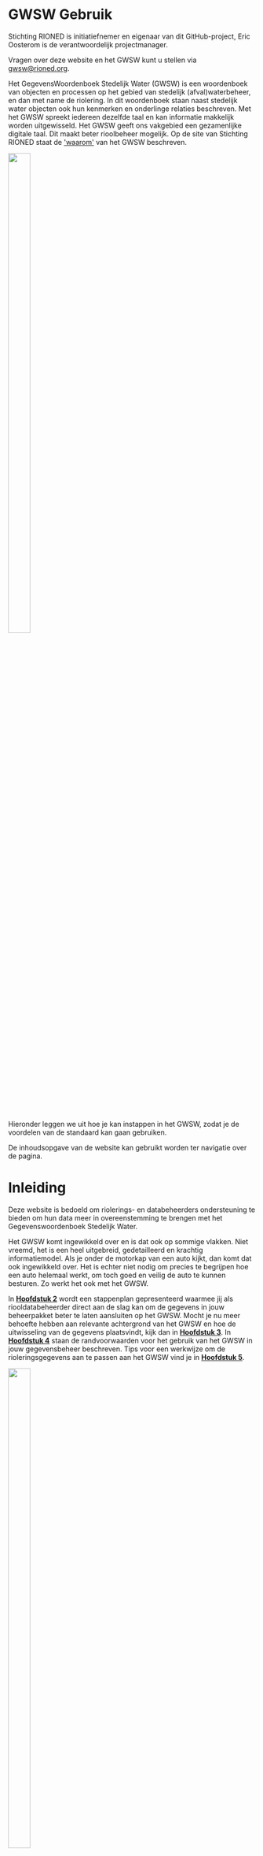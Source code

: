 # GWSW Gebruik

<style>
  .symbolSmall{width:20px;height:20px;margin-right:1em;vertical-align:middle}
  .symbol{width:30px;height:30px;margin-right:1em;vertical-align:middle}
</style>

Stichting RIONED is initiatiefnemer en eigenaar van dit GitHub-project, Eric Oosterom is de verantwoordelijk projectmanager. 

Vragen over deze website en het GWSW kunt u stellen via gwsw@rioned.org. 

Het GegevensWoordenboek Stedelijk Water (GWSW) is een woordenboek van objecten en processen op het gebied van stedelijk (afval)waterbeheer, en dan met name de riolering. In dit woordenboek staan naast stedelijk water objecten ook hun kenmerken en onderlinge relaties beschreven. Met het GWSW spreekt iedereen dezelfde taal en kan informatie makkelijk worden uitgewisseld. Het GWSW geeft ons vakgebied een gezamenlijke digitale taal. Dit maakt beter rioolbeheer mogelijk. Op de site van Stichting RIONED staat de ['waarom'](https://www.riool.net/applicaties/gegevenswoordenboek-stedelijk-water/waarom-gwsw-) van het GWSW beschreven.

<img src="media/help.jpg" style="width:30%;height:50%" />

Hieronder leggen we uit hoe je kan instappen in het GWSW, zodat je de voordelen van de standaard kan gaan gebruiken.

De inhoudsopgave van de website kan gebruikt worden ter navigatie over de pagina.


# Inleiding

Deze website is bedoeld om riolerings- en databeheerders ondersteuning te bieden om hun data meer in overeenstemming te brengen met het Gegevenswoordenboek Stedelijk Water.

Het GWSW komt ingewikkeld over en is dat ook op sommige vlakken. Niet vreemd, het is een heel uitgebreid, gedetailleerd en krachtig informatiemodel. 
Als je onder de motorkap van een auto kijkt, dan komt dat ook ingewikkeld over. Het is echter niet nodig om precies te begrijpen hoe een auto helemaal werkt, om toch goed en veilig de auto te kunnen besturen. Zo werkt het ook met het GWSW.

In [**Hoofdstuk 2**](#H2) wordt een stappenplan gepresenteerd waarmee jij als riooldatabeheerder direct aan de slag kan om de gegevens in jouw beheerpakket beter te laten aansluiten op het GWSW. Mocht je nu meer behoefte hebben aan relevante achtergrond van het GWSW en hoe de uitwisseling van de gegevens plaatsvindt, kijk dan in [**Hoofdstuk 3**](#H3). In [**Hoofdstuk 4**](#H4) staan de randvoorwaarden voor het gebruik van het GWSW in jouw gegevensbeheer beschreven. Tips voor een werkwijze om de rioleringsgegevens aan te passen aan het GWSW vind je in [**Hoofdstuk 5**](#H5).

<img src="media/motorkap.jpg" style="width:30%;height:50%" />

<div id="H2"></div>

# Stappenplan

In dit stappenplan staat beschreven hoe jij jouw riooldata de GWSW-naamgeving (terminologie) kan meegeven en de gegevenskwaliteit daarvan kan verbeteren. Om dit goed te kunnen snappen wordt er in [**stap 1**](#stap1) eerst een korte toelichting gegeven op het datamodel. Daarna wordt in [**stap 2**](#stap2) uitgelegd wat de 'smaken' zijn in die naamgeving, dus waar jij als riooldatabeheerder uit kan kiezen. In [**stap 3**](#stap3) staan de aandachtspunten en mogelijkheden beschreven om de gegevenskwaliteit verder te verbeteren. Welke andere verbeteringen/aanvullingen er op de riooldata mogelijk zijn wat betreft het GWSW staat in [**stap 4**](#stap4). De [**laatste stap**](#stap5) is voor de echte fanatiekeling/specialist. Deze gaat namelijk in op hoe jij de schematisatie van bijzondere objecten beter in jouw beheerpakket kan vastleggen.

Hoe jij dit uiteindelijk letterlijk in jouw beheerpakket moet aanpassen proberen we uit te leggen aan de hand van instructies per rioolobject in de vorm van filmpjes, figuren en teksten (*WERK IN UITVOERING*). Hiervoor is de samenwerking met de onderstaande leveranciers van beheersoftware gezocht:

*Logo’s van meewerkende leveranciers worden hier ingevoegd* 

<div id="stap1"></div>

## Stap 1: Begrijp het GWSW-datamodel een beetje
Het GegevensWoordenboek Stedelijk Water is [online](https://data.gwsw.nl/1.6.1/Totaal/index.html?menu_item=classes) te vinden. Aan de linkerkant zit een boomstructuur, waarbij Fysiek Object relevant is voor de gegevens in het beheerpakket (Figuur 2.1). 

<img src="media/figuur41_datastructuur.jpg" style="width:30%;height:50%" />

*Figuur 2.1 GWSW structuur op data.gwsw.nl*

Alle termen (concepten genoemd) die onder die tak zitten, zijn de officiële termen die in het GWSW zitten. Door op een term te klikken, kom je in het overzichtsveld van die term uit, waarin vaak een definitie en/of synoniem en/of afbeelding is opgenomen van die term. Let op: Navigeren doe je via de soortenboom of het broodkruimelpad (Figuur 2.2) en niet via de pagina-terug-knop van de browser. Je kunt voor een totaaloverzicht de soortenboom ook helemaal uitklappen met het knopje "Vouw open". Als je specifieke zaken wilt opzoeken, gebruik dan de zoekfunctie rechtsboven op de pagina.

<img src="media/figuur42_broodkruimelpad.jpg" style="width:50%;height:50%" />

*Figuur 2.2 Broodkruimelpad*

Je kunt kiezen uit ‘de smaken’ van de soortenboom als je de terminologie gaat verbeteren. Let wel: Niet alles wat in de soortenboom zit, ‘moet’ in jouw gegevens te zitten. Maar als het in jouw dataset zit, moet je het wel volgens het GWSW noemen in de export naar de GWSW-server.

### Mapping in de beheersoftware
Sommige beheersoftware biedt de mogelijkheid om naamgeving te koppelen aan GWSW concepten.

In **Brutis** kan er bijvoorbeeld een mapping worden aangemaakt waarin de koppeling wordt gelegd tussen de huidige naamgeving (in Brutis) en hoe het meegegeven moet worden in de export naar de GWSW-server (Figuur 2.3). Vanuit het principe ‘data bij de bron beheren’ is het advies om de objecten GWSW-conform te noemen in het beheerpakket.

<img src="media/figuur43_mapping_brutis.jpg" style="width:50%;height:50%" />

*Figuur 2.3 Mogelijkheid tot het aangeven van GWSW Domeinwaarden als 'mapping' tussen Brutis en het GWSW*

<div id="stap2"></div>

## Stap 2: Verbeter de terminologie
De terminologie van het GWSW moet exact zo worden geïmporteerd naar de GWSW-server. Typfouten of een andere schrijfwijze ‘snapt’ de GWSW-server niet. Als voorbeeld: “Mof_spie” is fout. Het moet zijn “Mof/Spie”. De meeste beheerpakketten hebben hier voorgedefinieerde keuzelijsten voor.

**BELANGRIJK: Voor elk object geldt dat je altijd een term moet kiezen die zo diep mogelijk in de boom zit**. 

### Putten
<div id="PUT"></div>
**Typologie put**

In het GWSW moet een put tot op een bepaald niveau worden getypeerd. Hoe dieper in de GWSW-boom, hoe beter. Hieronder staat uitgelegd tot welk niveau dit **in ieder geval** moet gebeuren, dieper (meer detail) mag altijd.

- Beerput
- Bijzondere putconstructie
- Blinde put
- Doorspoelput
- Doorspuitput
- Infiltratieput
- Inspectieput
- Kolk
- Kruisingsput
- Lozingsput
- Pompput
- Pompunit
- Externe overstortput 
- Interne overstortput
- Verbeterde overstortput 
- Stuwput

Van een overstortput moet dus altijd aangegeven worden of het om een “Externe overstortput”, “Interne overstortput” of “Verbeterde overstortput” gaat.
Een pompput is een rioolput bestemd voor het verpompen van afvalwater. Een pompunit is daar een variant op. Dit is namelijk een pompput bestemd voor het verpompen van afvalwater in een drukrioleringsstelsel.

**Materiaal put**

Een put kan bestaan uit de volgende materialen. Deze uitgebreide lijst komt uit de EN 13508-2 en is daarom geheel overgenomen, hoewel meerdere materialen in Nederland niet of nauwelijks gebruikt worden. De gebruikersinterface van de beheersoftware kan hieruit dus een selectie tonen.

- Asbestcement
- Cementmortel
- Beton
- Betonnen segmenten
- Bitumen
- Bitumen-houtvezel composiet
- Epoxy
- Glasvezel versterkte kunststof
- Gespoten beton
- Gewapend beton
- Gietijzer
- Grijs gietijzer
- HDPE
- Klei
- Unidentified type of Iron or steel
- Unidentified type of plastics
- Metselwerk (baksteen)
- Metselwerk (bepleisterd)
- Metselwerk (onbepleisterd)
- Nodulair gietijzer
- Polyetheen
- Polyester
- Polypropyleen
- PVC
- Staal
- Unidentified material
- Vezelcement
- Voorgespannen Beton
- Anders (details in deel opmerkingen)

**Vorm put**

Een put kan de volgende vorm hebben:

- Rond
- Rechthoekig
- Anders (vorm)

**Maaiveldschematisering**

Van een put moet worden opgenomen hoe deze kan uitwisselen met het maaiveld. Je kan uit de volgende waarden kiezen:

- Gekneveld
- Reservoir
- Verlies

Hierbij zullen alle putten die gekneveld zijn, worden aangeduid met “Gekneveld”. Voor de andere putten kan deze worden gezet op “Reservoir”. Het concept “Verlies” is een keuze die door een hydraulisch modelleur kan worden gemaakt. Deze keuze is niet relevant om in een beheerpakket vast te leggen.

### Leidingen
**Typologie leidingen**

In het GWSW moet een leiding tot op een bepaald niveau worden getypeerd. Hoe dieper in de GWSW-boom, hoe beter. Hieronder staat tot welk niveau dit in <ins>ieder geval</ins> moet gebeuren, dieper mag altijd. De onderstaande termen/niveaus zijn zeker goed voor leiding.

- Aansluitleiding
- Bergbezinkleiding
- Bergingsleiding
- Blusriool
- DIT-riool
- DT-riool
- Drain
- Drukleiding
- Duiker
- Gemengd riool
- Hemelwaterriool
- Infiltratieriool
- Overstortleiding
- Parallelriool
- Persleiding
- Spoelleiding
- Stuwrioolleiding
- Tandemriool
- Transportrioolleiding
- Vacuümleiding
- Vuilwaterriool
- Zinker

De leidingen die nu zijn voorzien van de typologie ‘Vrijverval rioolleiding’ of ‘Mechanische rioolleiding’, zullen dus nog verder moeten worden getypeerd.

**Materiaal leiding**

Een leiding kan bestaan uit de volgende materialen. Deze uitgebreide lijst komt uit de EN 13508-2 en is daarom geheel overgenomen, hoewel meerdere materialen in Nederland niet of nauwelijks gebruikt worden. De gebruikersinterface van de beheersoftware kan hieruit dus een selectie tonen.

- Asbestcement
- Cementmortel
- Beton
- Beton met stalen kern
- Betonnen segmenten
- Bitumen
- Bitumen-houtvezel composiet
- Epoxy
- Glasvezel versterkte kunststof
- Gespoten beton
- Gewapend beton
- Gietijzer
- Glad staal
- Gres
- Grijs gietijzer
- HDPE
- Klei
- Metselwerk
- Metselwerk (baksteen)
- Metselwerk (bepleisterd)
- Metselwerk (onbepleisterd)
- Nodulair gietijzer
- Plaatijzer
- Polyetheen
- Polyester
- Polypropyleen
- PVC
- Rubber
- Staal
- Unidentified material
- Unidentified type of Iron or steel
- Unidentified type of plastics
- Vezelcement
- Voorgespannen Beton
- Anders (details in deel opmerkingen)

**Vorm leiding**

Een leiding kan de volgende vorm hebben:

- Eivormig
- Eivormig omgekeerd
- Heul
- Muil
- Ovaal
- Rechthoekig
- Local section code
- Rond
- Trapezium
- U-vorm
- Anders

<div id="stap3"></div>

## Stap 3: Verbeter de gegevenskwaliteit

### Datatype
De meeste getallen in het GWSW moeten worden opgegeven als een ‘Integer’ waardetype. Dat betekent een getal zonder decimalen met een bepaalde eenheid (bijvoorbeeld mm). Niveaus worden doorgaans met decimalen in m NAP vastgelegd. Deze informatie staat vermeld op de GWSW-website bij de het Waardetype van elke term (Figuur 2.4). Beheersoftware kan overigens (nog) kiezen voor vastleggen in een andere eenheid en bij omzetting naar een exportbestand een omrekening doen. 

<img src="media/figuur44_datatype.jpg" style="width:50%;height:50%" />

*Figuur 2.4 Voorbeeld van hoe waardetype van een GWSW-term staat beschreven*

Als er een getal met komma’s in het veld staat ingevuld waar het waardetype ‘Integer’ is, ga dan na wat de eenheid is.

### Putten
**Afmetingen van een put**

Van een put moet de lengte, breedte (of diameter) en inwendige hoogte worden opgegeven. Let hierbij op de eenheid (mm zonder decimalen).

De lengte en breedte van een put moet tussen de 300 en 4.000 mm liggen, anders wordt deze ‘geflagged’ door de GWSW-nulmeting. De inwendige hoogte van een put moet tussen de 500 en 4.000 mm liggen.

Sorteer op lengte en kijk welke putten er een waarde hebben van <300 mm en > 4.000 mm. Bepaal of de afwijkende afmetingen logisch zijn, bijvoorbeeld bij bijzondere constructies, of pas aan. Doe hetzelfde voor breedte. Controleer zo ook de hoogte van een put.

### Leidingen
**Afmetingen van een leiding**

Van een leiding moet de lengte, breedte (of diameter) en hoogte worden opgegeven. Let hierbij op de eenheid (lengte in m met decimalen, breedte/hoogte/diameter in mm zonder decimalen).

Werkwijze is hetzelfde als bij de putten. Bepaal voor welke objecten dit geldt, en pas, na beoordeling, de waarde aan. Afwijkingen zijn vaak te zien bij bergbezinkbassins en infiltratiekratten.

**Diepteligging van een leiding**

Van een leiding moet ook de binnen onderkant buis (BOB, als niveau t.o.v. NAP) worden opgegeven voor het beginpunt en het eindpunt van de leiding.

<div id="stap4"></div>

## Stap 4: Voer waar nodig en mogelijk andere verbeteringen door in de gegevens
### Gemalen
Gemalen worden doorgaans beheerd in een apart gemalenbeheerprogramma. Daar zal dan ook informatie over type gemaal en pomp zijn opgenomen. Omdat deze informatie niet is vastgelegd in het stelsel-beheerpakket, wordt dat ook niet meegegeven in het GWSW-OroX-uitwisselbestand.

Wat vaak wel is vastgelegd in het beheerpakket zijn de locaties van de pompputten. Door de typering van de put goed te zetten (zie [**'Typologie put'**](#PUT)) kan er in ieder geval daarop worden getoetst en kan de informatie gebruikt worden om onderscheid te maken tussen de verschillende puttypen met bijbehorende kunstwerken.

### Stromingsrichting bij kunstwerken
Kunstwerken waar een terugslagklep of een afsluiter zit, daar moet de stromingsrichting worden gedefinieerd. De stromingsrichting legt in de gegevens vast in welke richting het water kan stromen. Dit is vaak bij doorlaten, overstortdrempels en stuwmuren het geval. Hiervoor is keuze uit de onderstaande opties:

- Geen stroming, gesloten
- Stroming in beide richtingen
- Stroming van beginpunt naar eindpunt
- Stroming van eindpunt naar beginpunt

Ga hiervoor in het beheerpakket naar de genoemde kunstwerktypes en ken de juiste stromingsrichting toe.

### Kenmerken bij kunstwerken
Wat geldt voor gemalen, geldt vaak ook voor andere kunstwerken zoals overstorten en doorlaten. Probeer in ieder geval de locatie, typologie, drempelhoogte (in m NAP) en drempelbreedte (in m) van overstorten goed vast te leggen. Idem voor doorlaten.

### Verbindingstype
In het GWSW moet het verbindingstype tussen de leidingen conform de juiste terminologie zijn:

- Dubbele steekmof
- Flensverbinding
- Glijverbinding
- Lasverbinding
- Lijmverbinding
- Mof/Spie
- Rolverbinding
- Trekvaste koppeling
- Vaar/Moer
- Anders

<div id="stap5"></div>

## Stap 5: Verbeter de schematisatie
Een laatste stap kan zijn om de schematisatie van de gegevens in het beheerpakket geschikt te maken voor volledige uitwisseling ten behoeve van hydraulisch modelleren en (later) het opstellen van afvalwaterprognoses. 

Om de schematisatie te verbeteren, moeten wel eerst de voorgaande stappen (Terminologie en Plausibiliteit) zijn uitgevoerd. Zolang de uiteindelijke schematisatie in het beheerpakket nog complex is (geldt met name voor de overige bijzondere voorzieningen) en de export vanuit het beheerpakket daar ook niet goed mee om kan gaan, is het beter om hier nog geen tijd in te steken.

### Putten
Bepaald type putten moet bestaan uit verschillende onderdelen. Een Overstortput (met onderliggende subtypen) of Stuwput bestaat uit tenminste twee compartimenten en een overstortdrempel of stuwmuur. Als er ook nog een doorlaat in zit, dan moet die uiteraard ook worden voorzien van de benodigde kenmerken zoals vorm, breedte en doorlaatniveau.

### Overige bijzondere voorzieningen
Bergbezinkbassin en infiltratiebassins bestaan uit verschillende onderdelen. Het gaat nu te ver om een volledige schematisatie van dat soort voorzieningen uit te schrijven als voorbeeld. Om je toch een idee te geven: Een bergbezinkbassin bestaat uit verschillende compartimenten in putten, die verbonden zijn via leidingen, overstortdrempels, ledigingsvoorziening en spoelvoorziening.

<div id="H3"></div>

# Hoe werkt het GWSW
## Algemeen

Het GegevensWoordenboek Stedelijk Water is niets meer dan de gezamenlijke afspraken over de taal, de verbanden tussen en de uitwisseling van gegevens die iets te maken hebben met het domein Stedelijk Water. Stichting RIONED heeft dit onderverdeeld in Model, Gegevens en Toepassingen.

Het Model staat op [data.gwsw.nl](https://data.gwsw.nl/) en bestaat uit:
-	Woordenboek (Ontologie): Hoe noemen we ‘iets’?
-	Datastructuur (Datamodel): Hoe zijn de verbanden of relaties tussen die ‘iets-en’?

De Gegevens staan op de GWSW-server en bestaan uit:
-	Data-omgeving per organisatie
-	In die data-omgeving staan de vaste rioleringsgegevens van die organisatie opgeslagen conform het GWSW-model

De Toepassingen (applicaties) staan op [apps.gwsw.nl](https://apps.gwsw.nl/) en bestaan uit:
-	Apps voor het uploaden van gegevens naar de GWSW-server
-	Apps voor het controleren van gegevens op de GWSW-server
-	Apps voor het opvragen van gegevens vanaf de GWSW-server (in allerlei formaten)

## Illustratief voorbeeld – Een distributiecentrum
Denk bij het GWSW aan een logistiek distributiecentrum van een bedrijf zoals Coolblue of BOL. Het distributiecentrum is zo ingericht dat het een logische en (daardoor) efficiënte opslag van producten is. Elk product heeft zijn eigen plek. En die plek is daar, omdat:
1)	Het een logische plek is in relatie tot ‘buur’-producten. Zo staat het witgoed en de bijbehorende aansluitslangen bij elkaar.
2)	De bereikbaarheid aansluit op de vraag van de consument. ‘Hardlopers’ zullen normaliter voor in de hal staan. Producten die zelden besteld worden, zullen verder in de hal staan.

De indeling van een distributiecentrum (Figuur 3.1) is een analogie van het GWSW-datamodel.

<img src="media/figuur1_unsplash.jpg" style="width:40%;height:50%" />

*Figuur 3.1 Voorbeeld van een distributiecentrum (foto door Ruchindra Gunasekara op Unsplash)*

Op de GWSW-server staat er per organisatie een ‘GWSW-conform distributiecentrum’ klaar. Dit ‘distributiecentrum’ kan worden gevuld met gegevens uit het Stedelijk Water-domein. Als deze gegevens in de stellingen van het distributiecentrum zijn opgeslagen, dan kunnen ze worden gecontroleerd (denk aan een voorraadcontrole) en weer worden uitgeleverd (denk aan een bestelling uitleveren).

## Gegevens uitwisselen via de GWSW-server
Om gebruik te kunnen maken van de voordelen van het GWSW moeten de gegevens vanuit het beheerpakket (gele blokjes aan de linkerkant) op de GWSW-server (grote grijze blok in het midden) komen te staan in de data-omgeving (het ‘distributiecentrum’) van de betreffende organisatie (blauwe cilinder). Vanuit daar kunnen de gegevens worden opgevraagd voor gebruik in externe applicaties (Figuur 3.2).

<img src="media/figuur2_GWSWserver.jpg" style="width:100%;height:50%" />

*Figuur 3.2 Beheerapplicaties (links) met de verschillende datasets (gele blokken), de GWSW-server (grijze blok in het midden) met toepassingen (GWSW Apps) en gegevensopslag (GWSW Data) in een data-omgeving per organisatie (blauwe cilinders) en externe applicaties (rechts) die gebruik maken van de gegevens op de GWSW-server*

Met GWSW Apps kunnen gegevens worden geüpload naar de GWSW-server, worden gecontroleerd en worden opgevraagd vanaf de GWSW-server.

## Gegevens uploaden naar de GWSW-server
Vanuit het beheerpakket van de gemeente wordt een uitwisselformaat geëxporteerd. Dit is een zogenoemd [GWSW-OroX bestand](https://apps.gwsw.nl/doc/GWSW.orox%20Opbouw%20dataset.pdf) en heeft als bestandsextentie *.ttl*. Dit uitwisselbestand kan via de upload-functionaliteit op [apps.gwsw.nl](https://apps.gwsw.nl/) in de data-omgeving van de betreffende gemeente op de GWSW-server worden gezet. Hiervoor is de naam van de data-omgeving en een wachtwoord (sleutel) nodig. Deze sleutel kan worden opgevraagd via gwsw@rioned.org.

De gegevens uit de kernregistratie van een waterschap worden via het GegevensKnooppunt Waterschappen naar de GWSW-server geüpload. Meer informatie daarover is te krijgen via datastromen@hetwaterschapshuis.nl.

## Gegevens controleren op de GWSW-server
De gegevens die in de data-omgeving op de GWSW-server staan kunnen worden gecontroleerd op basiskwaliteit en mate waarin deze voldoen aan de GWSW-standaard. Dit wordt gedaan met behulp van de toepassing [Nulmeting](https://apps.gwsw.nl/item_validate). 

Omdat voor het lezen van het resultaatsbestand technische kennis van het GWSW nodig is, kan je hiervoor zo nodig een [GWSW-adviseur inschakelen](https://www.riool.net/applicaties/gegevenswoordenboek-stedelijk-water-gwsw/gwsw-ondersteuning-beschikbaar).

## Gegevens opvragen van de GWSW-server
De gegevens die in de data-omgeving op de GWSW-server staan kunnen worden opgevraagd voor gebruik in externe applicaties/programma’s. 
Voor het maken van hydraulische berekeningen kunnen de gegevens in [.hydx formaat worden gedownload](https://apps.gwsw.nl/item_hydxdownload). Voor andere toepassingen zoals GIS en 3D modellen kunnen er diverse [Geo-formaten](https://apps.gwsw.nl/item_geo) volgens verschillende thema’s worden gedownload of ontsloten.

<div id="in_ontwikkeling"></div>

## GWSW is in ontwikkeling
Het is goed te beseffen dat het GWSW in ontwikkeling blijft. Hoewel al erg goed bruikbaar, zullen zowel het woordenboek, het datamodel en de uitwisseling en toepassingen blijven doorgroeien. Met elke nieuwe versie komen er nieuwe mogelijkheden bij voor het gebruik van de gegevens, dus ook nieuwe definities en nieuwe relaties. [De huidige versie is 1.6.1](https://www.riool.net/applicaties/gegevenswoordenboek-stedelijk-water-gwsw/huidige-versie-gwsw-en-planning/deze-gwsw-eisen-stelt-u-bij-aanschaf-van-nieuwe-software).

De adoptie van het GWSW is een groeipad voor Stichting RIONED, de leveranciers van beheer- en rekenpakketten en de gebruikers. Dit heeft logischerwijs ook gevolgen voor het gebruik. Duidelijk is wel: meer (willen) toepassen leidt tot meer vraag naar goede implementatie, dus hoe meer leveranciers daaraan doen. 

<div id="H4"></div>

# Randvoorwaarden voor het gebruik van het GWSW in jouw gegevensbeheer

## Inleiding
Om het GWSW goed te kunnen gebruiken, moet je er als riooldatabeheerder voor zorgen dat de gegevens in jouw beheerpakket zo GWSW-conform-mogelijk op de GWSW-server terecht komen.  Hiervoor ben je enerzijds afhankelijk van de mogelijkheden van jouw [**beheerpakket**](#versie_beheerpakket) (Paragraaf 4.2) en anderzijds afhankelijk van hoe jij de gegevens daarin [**registreert**](#registratie) (Paragraaf 4.3).

Om het gegevensbeheer, -uitwisseling en -gebruik goed aan te laten sluiten op het GWSW zijn er een aantal randvoorwaarden (met verantwoordelijkheid) van toepassing.
1)	Het beheerpakket moet in staat zijn om de gegevens op te slaan conform het GWSW (Leverancier beheerpakket) 
2)	Het beheerpakket moet gevuld zijn met gegevens die qua inhoud aansluiten op het GWSW (Riooldatabeheerder) 
3)	Het beheerpakket moet in staat zijn om de gegevens te exporteren conform het GWSW (Leverancier beheerpakket) 
4)	De GWSW-server moet in staat zijn om een correct bestand te kunnen importeren, opslaan en publiceren (Stichting RIONED) 
5)	Externe applicaties moeten in staat zijn om op basis van een export vanaf de GWSW-server de gegevens toe te passen (Leverancier externe applicatie)

Omdat het doel van voorliggende website is om riooldatabeheerders te ondersteunen in het gebruik van het GWSW, zijn de punten over het beheerpakket (punt 1 en 3) en het gegevensbeheer (punt 2) het meest relevant. Punt 1 en 3 worden in de onderstaande paragraaf toegelicht. Punt 2 wordt met het [**stappenplan**](#H2) ondersteund. Punt 4 en 5 worden door de leveranciers en Stichting RIONED opgepakt.

## Ken je beheerpakket
### Algemeen
Om de gegevens GWSW-conform op te kunnen slaan, moet het beheerpakket beschikken over velden die ook in het GWSW voorkomen of daar naartoe kunnen worden omgezet. 

Simpelweg: De stellingen in het GWSW-distributiecentrum moeten worden gevuld met de spullen die in de stellingen van het ‘beheerpakket-distributiecentrum’ staan. 

Verder moet het beheerpakket in staat zijn de informatie uit die velden zo te exporteren, zodat ze goed meekomen in het uitwisselbestand dat moet worden geüpload naar de GWSW-server ([GWSW-OroX bestand](https://apps.gwsw.nl/doc/GWSW.orox%20Opbouw%20dataset.pdf)). Wat wel in het beheerpakket staat, maar niet in de OroX terecht komt, komt namelijk ook niet op de GWSW-server terecht.

De leverancier van het beheerpakket moet duidelijkheid verschaffen over welke velden er op welke wijze gevuld moeten worden om de export naar het OroX-uitwisselbestand goed te krijgen.

### Versies en waarvoor je jouw gegevens wil gebruiken
Zoals eerder gezegd, is en blijft het [**GWSW in ontwikkeling**](#in_ontwikkeling) en zijn er met elke versie van het GWSW meer mogelijkheden. Maar niet al die mogelijkheden zijn persé voor jou relevant. Zo kan het zijn dat jij de gegevens wel wil gebruiken voor visualisatie op PDOK en hydraulische berekeningen, maar dat het maken van afvalwaterprognoses of een 3D-stadsmodel nog niet heel belangrijk voor jou is.

Daarnaast kan het zijn dat de nieuwste versie van het beheerpakket aansluit op een bepaalde versie van het GWSW, maar dat je nog gebruik maakt van een oudere versie van het beheerpakket, die aansluit op een oudere versie van het GWSW.

Voor jou als riooldatabeheerder is het daarom belangrijk om in beeld te hebben:
- Welke versie van het beheerpakket je hebt
- Welke versie van het GWSW jouw beheerpakket heeft
- Hoe je jouw beheerpakket kan (laten) updaten naar de nieuwste versie
- Wat zo’n update betekent voor de gegevens om te voldoen aan de (nieuwe) functionaliteiten van het beheerpakket én de GWSW-standaard

Naast de inspanningen van Stichting RIONED, zal ook de gebruiker de behoefte aan verdere implementatie van het GWSW in het beheerpakket nadrukkelijk moeten uitspreken richting de leverancier. Van de leverancier mag worden verwacht dat deze open is over wat wel én wat niet kan. Dus voor welke toepassingen jij jouw gegevens wel én niet kan gebruiken.

De applicatietoetsing – die elke twee jaar door Stichting RIONED wordt uitgevoerd – is bedoeld om de kwaliteit en consistentie van de GWSW-implementatie in softwareapplicaties te bepalen. De resultaten zijn  een momentopname en gericht op de nieuwste versie van de software. In de eerste helft van 2025 staat de volgende ronde van de applicatietoetsing gepland.

<div id="versie_beheerpakket"></div>

### Welke versie heeft mijn beheerpakket?
Hieronder staat per beheerpakket hoe je in beeld kan krijgen welke versies van toepassing zijn. Dit zegt helaas niets over hoe goed de betreffende OroX exportbestand is en voor welke toepassingen die geschikt is. Die informatie komt wel uit de applicatietoetsing naar voren.

Lijst van beheerpakketten:
- [Brutis/Kikker](#brutis_versie)
- [GBI](#gbi_versie)
- [Geovisia](#geovisia_versie)
- [Gisib](#gisib_versie)
- [Riogl/Obsurv](#riogl_versie)
- [iAsset](#iasset_versie)
- [GB Beheer](#gbbeheer_versie)

Mocht jouw beheerpakket ontbreken in dit overzicht, neem dan contact op met gwsw@rioned.org

<div id="brutis_versie"></div>

**Brutis / Kikker (Riodesk)**

Opvragen versie van beheerpakket: Menubalk > Info > Infovenster (zie Figuur 3.1)

<img src="media/figuur3_kikker.jpg" style="width:30%;height:50%" />

*Figuur 3.1 Infovenster Kikker met daarin rood omcirkeld de versie*

In Tabel 3.1 staat opgenomen welke versie Brutis/Kikker welke versie van het GWSW bevat.

*Tabel 3.1 Versie Kikker en aansluiting op GWSW-versie* 

| Versie Kikker    | Versie GWSW |
|------------------|-------------|
| 5.4              | 1.5         |
| 5.3              | 1.5         |
| 4.0              | 1.4         |
| 3.6              | 1.4         |

Neem contact op met info@riodesk.nl om informatie te ontvangen over het updaten naar de nieuwste versie van BRUTIS / Kikker.


<div id="gbi_versie"></div>

**GBI (Antea group)**

pm

<div id="geovisia_versie"></div>

**Geovisia (Dataquint)**

pm

<div id="gisib_versie"></div>

**Gisib (Gisib BV)**

pm

<div id="riogl_versie"></div>

**Rio GL / Obsurv (Sweco)**

pm

<div id="iasset_versie"></div>

**iAsset (VISMA)**

pm

<div id="gbbeheer_versie"></div>

**GB beheer (Groenestein Beheer)**

pm

<div id="registratie"></div>

## Zet jouw gegevens goed en GWSW-conform in het beheerpakket

Gegevens kunnen enkel uitgewisseld worden als deze (goed) in het beheerpakket staan. Bestaat een veld niet in het ‘distributiecentrum’ (datamodel) van het beheerpakket, dan kan deze ook niet worden ingevuld door de gebruiker. 

Is een veld leeg, dan zal dit veld ook als ‘leeg’ worden meegenomen in de uitwisseling. Is een veld ingevuld met een ‘foute’ waarde (bijv. 999 wat vaak gebruikt wordt voor ‘onbekend’), dan zal dit veld ook als waarde ‘999’ worden meegenomen in de uitwisseling. Andere voorbeelden van ‘foute’ waarden zijn fouten door de eenheid (opslaan in millimeter, terwijl het pakket dat veld registreert in de eenheid meter) of door foute of onvolledige naamgeving (‘put’ in plaats van ‘inspectieput’). Kortom de **volledigheid** en **kwaliteit** van de geregistreerde gegevens moeten voldoende zijn om het gewenste resultaat te krijgen. De exportfunctionaliteit van het beheerpakket naar het OroX-exportbestand voert geen controles of correcties uit op de te exporteren gegevens (behalve vaste omrekeningen naar GWSW-eenheden).

Daarnaast is het vaak zo dat wel de stelselgegevens in het beheerpakket zitten, maar dat kunstwerken op een andere manier worden geregistreerd zoals in GIS, excelbestanden, telemetriesysteem of gemalenbeheerprogramma’s. De (gegevens van) objecten die niet in het (stelsel-)beheerpakket zitten, komen dus ook niet met de export uit het beheerpakket mee. Helaas is het zo dat die andere registraties (nog) niet zijn aangesloten op het GWSW. Dus ook vanuit die registraties kunnen de gegevens niet GWSW-conform worden uitgewisseld. Gemeenten zouden wel hun leveranciers daar naar kunnen vragen.

Dus wat kan jij, als riooldatabeheerder, doen om het gegevensbeheer in het beheerpakket zo doelmatig mogelijk in te richten, waarmee de gegevens aansluiten op het GWSW? Hiervoor hebben we een werkwijze voorzien van een stappenplan beschikbaar, waarmee jij kan bepalen op welke manier jij te werk wil gaan.

<div id="H5"></div>

# Tips voor een werkwijze om de rioleringsgegevens aan te passen aan het GWSW

## Stapsgewijs met een plan
Het is verstandig om rioleringsgegevens stapsgewijs (iteratief) aan te passen aan het GWSW. De belangrijkste en eerste stap in de verbetering van de rioleringsgegevens moet 1) het aansluiten op de [terminologie](#stap2) van het GWSW zijn. Daarna kunnen de verbeteringen eventueel verder worden gebracht door 2) de resultaten van de GWSW-nulmeting qua [plausibiliteit](#stap3) (bandbreedte van ingevulde waardes) te verwerken. Ook kan worden overwogen om van [kunstwerken](#stap4) bepaalde objectinformatie wel mee te nemen in het beheerpakket (Stap 4). Een laatste stap kan zijn om de [schematisatie](#stap5) van de gegevens in het beheerpakket geschikt te maken voor volledige uitwisseling ten behoeve van bijvoorbeeld hydraulisch modelleren en het opstellen van afvalwaterprognoses. Dit is helaas in de meeste beheerpakketten nog niet goed mogelijk.

## Blokmutaties
Elk object waarin een wijziging moet worden doorgevoerd, kan in het beheerpakket worden open geklikt, waarna in het nieuwe venster de wijziging kan worden doorgevoerd. Indien er veel mutaties nodig zijn, is dit echter een tijdrovende klus. 

Een efficiënter alternatief is het uitvoeren van ‘blokmutaties’. Dit zijn mutaties die uitgevoerd worden op een hele groep (‘blok’) objecten tegelijkertijd. Hierbij geeft de gebruiker aan op welke objecten de mutatie moet worden uitgevoerd, en welke mutatie dit betreft (“Voor al deze objecten moet de typologie ‘Inspectieput’ zijn”). Blokmutaties kunnen in elk beheerpakket worden uitgevoerd.

## Back up/werkomgeving/zandbak/testomgeving
Alvorens aan de slag te gaan met het uitvoeren van (grootschalige) mutaties van de gegevens in het beheerpakket, is het belangrijk om na te denken over hoe terug te keren naar een goed bestand wanneer er fouten door (foutieve) mutaties ontstaan. Het is verstandig om (tenminste) twee omgevingen te hebben: Eentje met de correcte data en eentje waarin de mutaties gedaan worden. Ook dient de backup procedure te worden bepaald.

Dit kan zijn: 
- Een back up maken van de correcte data (Back up 1) en op het basisbestand (Basisbestand 1) de mutaties uit te voeren. Als de mutaties positief zijn gevalideerd, dan is het mutatiebestand het basisbestand (Basisbestand 2) voor de volgende ronde en kan back up 1 in principe worden verwijderd. Van Basisbestand 2 wordt dan weer een back up gemaakt (Back up 2) en op Basisbestand 2 worden weer mutaties uitgevoerd, waardoor Basisbestand 3 ontstaat.
- De correcte data blijven gebruiken als basisbestand gedurende de mutaties. Daarnaast wordt er een kopie gemaakt van dit basisbestand. De kopie wordt neergezet in een werkomgeving/testomgeving (ook wel een ‘zandbak’ genoemd). In deze omgeving worden alle mutaties uitgevoerd en indien gewenst tussentijds gevalideerd of geback-upt. Na het uitvoeren van alle mutaties wordt dit werkbestand het basisbestand.

## Zelf of laten doen
Iedereen die weet hoe hij of zij mutaties kan doorvoeren in het beheerpakket, kan in principe de wijzigingen uit het stappenplan verwerken. In de praktijk zal het, ondanks blokmutaties, toch wel tijd en focus vragen. Daarom komt het ook voor dat hiervoor een externe partij wordt ingeschakeld.

## Wat te doen bij ontbrekende gegevens
Als de in te vullen waarden niet bekend is dan kan ervoor gekozen worden om 1) een aanname te doen, 2) veld leeg te laten, 3) veld in te vullen met ‘Onbekend’. Dit is een keuze aan de beheerder, maar de keuze moet wel consistent over de hele dataset worden uitgevoerd. Uiteraard moet bij een volgende reinigings- en inspectieronde de informatie wel in het veld worden opgenomen. Of er kan voor gekozen worden een specifieke inmeting te doen van dat object of kenmerk.

## GWSW-Nulmeting
Een GWSW-nulmeting is een krachtig, maar niet noodzakelijk middel om je op weg te helpen. De uitkomsten van een GWSW-Nulmeting kunnen je namelijk helpen inzicht te krijgen in een belangrijk deel van de ‘GWSW-fouten’ in jouw dataset. Daarnaast kan je met een tussentijdse Nulmeting de voortgang van jouw data-op-orde-project in beeld brengen en de focus daarvan bijsturen. 

## Maak een Plan van Aanpak
Stel op basis van bovenstaande punten een Plan van Aanpak op met daarin:
- De gekozen werkwijze en de onderbouwing daarvan
  - Backup procedure
  - Zelf of laten doen
  - Volgorde en focus (of methode om dat te bepalen)
- Planning
  - Tijdspad
  - Monitoring van tussenresultaten
- Raming
  - Kosten
  - Tijd

Regel op basis van dit Plan van Aanpak het benodigde budget/tijd.

# Vragen en reacties? Neem contact op
Als er vragen en reacties zijn over of naar aanleiding van dit stappenplan, mail dan naar gwsw@rioned.org. We helpen graag met algemene instructies. Ook horen we graag tips ter verbetering van dit stappenplan. Dank alvast!

Gemeenten die meer ondersteuning willen bij het toepassen en implementeren van het GWSW, schakel dan een door Stichting RIONED opgeleide GWSW-adviseur in. U kunt hun namen en mailadressen vinden via https://www.riool.net/applicaties/gegevenswoordenboek-stedelijk-water-gwsw/gwsw-ondersteuning-beschikbaar.
